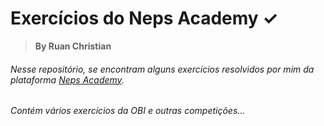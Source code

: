# Exercícios do Neps Academy &#10003;
> **By Ruan Christian**

###### Nesse repositório, se encontram alguns exercícios resolvidos por mim da plataforma [Neps Academy](https://neps.academy/br).
###### Contém vários exercícios da OBI e outras competições...
